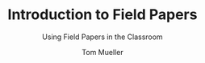 ---
  audience: 
    - "high_school"
    - "community_college"
    - "university"
  author: "Tom Mueller"
  description: "In this stand-alone lesson/resource, learn about mental maps, the basic functions of a map, and how to use Field Papers. \n"
  difficulty: "beginner"
  date_posted: "2022-01-18"
  osm_username: "TomM4"
  filename: "1642546386163-INTRODUCTION-TO-FIELD-PAPERS.pdf"
  group: ""
  layout: "project"
  preparation_time: "less_than_one_hour"
  project_time: 
    - "one_hour"
    - "two_to_four_hours"
  subtitle: "Using Field Papers in the Classroom"
  thumbnail: "1642546369792-fieldpapers_ss.png"
  title: "Introduction to Field Papers"
  type: "desktop"
  url: "2022-01-18-816205"

---